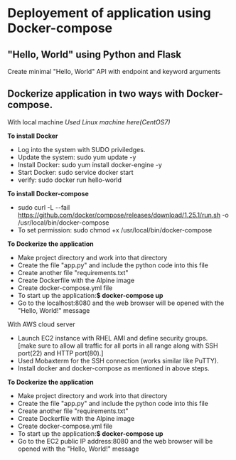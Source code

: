 # Deployement of application using Docker-compose

## "Hello, World" using Python and Flask
Create minimal "Hello, World" API with endpoint and keyword arguments

## Dockerize application in two ways with Docker-compose. 

With local machine 
   *Used Linux machine here(CentOS7)*
   
   **To install Docker**
   - Log into the system with SUDO priviledges. 
   - Update the system: sudo yum update -y
   - Install Docker: sudo yum install docker-engine -y
   - Start Docker: sudo service docker start
   - verify: sudo docker run hello-world
   
   **To install Docker-compose**
   - sudo curl -L --fail https://github.com/docker/compose/releases/download/1.25.1/run.sh -o /usr/local/bin/docker-compose
   - To set permission: sudo chmod +x /usr/local/bin/docker-compose  
   
   **To Dockerize the application**
   - Make project directory and work into that directory
   - Create the file "app.py" and include the python code into this file
   - Create another file "requirements.txt" 
   - Create Dockerfile with the Alpine image
   - Create docker-compose.yml file 
   - To start up the application:**$ docker-compose up**
   - Go to the localhost:8080 and the web browser will be opened with the "Hello, World!" message
   
With AWS cloud server
   - Launch EC2 instance with RHEL AMI and define security groups.    
     [make sure to allow all traffic for all ports in all range along with SSH port(22) and HTTP port(80).]
   - Used Mobaxterm for the SSH connection (works similar like PuTTY).
   - Install docker and docker-compose as mentioned in above steps. 
  
   **To Dockerize the application**
   - Make project directory and work into that directory
   - Create the file "app.py" and include the python code into this file
   - Create another file "requirements.txt" 
   - Create Dockerfile with the Alpine image
   - Create docker-compose.yml file 
   - To start up the application:**$ docker-compose up**
   - Go to the EC2 public IP address:8080 and the web browser will be opened with the "Hello, World!" message
   
